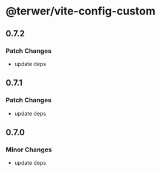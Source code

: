 # @terwer/vite-config-custom

## 0.7.2

### Patch Changes

- update deps

## 0.7.1

### Patch Changes

- update deps

## 0.7.0

### Minor Changes

- update deps
